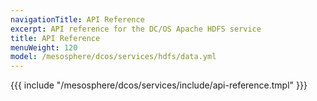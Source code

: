 ```yaml
---
navigationTitle: API Reference
excerpt: API reference for the DC/OS Apache HDFS service
title: API Reference
menuWeight: 120
model: /mesosphere/dcos/services/hdfs/data.yml
---
```


{{{ include "/mesosphere/dcos/services/include/api-reference.tmpl" }}}
